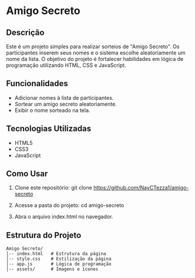 # Amigo Secreto

## Descrição
Este é um projeto simples para realizar sorteios de "Amigo Secreto". Os participantes inserem seus nomes e o sistema escolhe aleatoriamente um nome da lista. O objetivo do projeto é fortalecer habilidades em lógica de programação utilizando HTML, CSS e JavaScript.

## Funcionalidades
- Adicionar nomes à lista de participantes.
- Sortear um amigo secreto aleatoriamente.
- Exibir o nome sorteado na tela.

## Tecnologias Utilizadas
- HTML5
- CSS3
- JavaScript

## Como Usar
1.   Clone este repositório:
   git clone https://github.com/NayCTezza1/amigo-secreto

2.  Acesse a pasta do projeto:
cd amigo-secreto

3. Abra o arquivo index.html no navegador.

## Estrutura do Projeto
```plaintext
Amigo Secreto/
│-- index.html   # Estrutura da página
│-- style.css    # Estilização da página
│-- app.js       # Lógica de programação
│-- assets/      # Imagens e ícones

